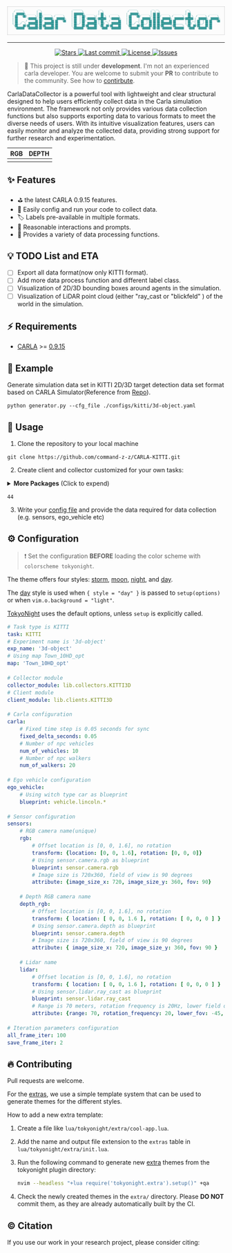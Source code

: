 <div align="center">
  <img src="./assets/head.png">
</div>

<hr>

<div align="center"><p>
    <a href="https://github.com/command-z-z/CarlaDataCollector/stargazers">
      <img alt="Stars" src="https://img.shields.io/github/stars/command-z-z/CarlaDataCollector?style=for-the-badge&logo=starship&color=c69ff5&logoColor=D9E0EE&labelColor=302D41" />
    </a>
    <a href="https://github.com/command-z-z/CarlaDataCollector/pulse">
      <img alt="Last commit" src="https://img.shields.io/github/last-commit/command-z-z/CarlaDataCollector?style=for-the-badge&logo=starship&color=8bd5ca&logoColor=D9E0EE&labelColor=302D41"/>
    </a>
    <a href="https://github.com/command-z-z/CarlaDataCollector/blob/main/LICENSE">
      <img alt="License" src="https://img.shields.io/github/license/command-z-z/CarlaDataCollector?style=for-the-badge&logo=starship&color=ee999f&logoColor=D9E0EE&labelColor=302D41" />
    </a>
    <a href="https://github.com/command-z-z/CarlaDataCollector/issues">
      <img alt="Issues" src="https://img.shields.io/github/issues/command-z-z/CarlaDataCollector?style=for-the-badge&logo=bilibili&color=F5E0DC&logoColor=D9E0EE&labelColor=302D41" />
    </a>
</div>

> :eyes: This project is still under **development**. I'm not an experienced carla developer. You are welcome to submit your **PR** to contribute to the community. See how to [contirbute](#-contributing).

CarlaDataCollector is a powerful tool with lightweight and clear structural designed to help users efficiently collect data in the Carla simulation environment. The framework not only provides various data collection functions but also supports exporting data to various formats to meet the diverse needs of users. With its intuitive visualization features, users can easily monitor and analyze the collected data, providing strong support for further research and experimentation.


| RGB | DEPTH |
| :-:   | :-:   |
| [](./assets/rgb.png) | [](./assets/depth.png) |


## ✨ Features
- :golf: the latest CARLA 0.9.15 features.
- :key: Easily config and run your code to collect data.
- :label: Labels pre-available in multiple formats.
- :tulip: Reasonable interactions and prompts.
- :gem: Provides a variety of data processing functions.

## 💡 TODO List and ETA
- [ ] Export all data format(now only KITTI format).
- [ ] Add more data process function and different label class.
- [ ] Visualization of 2D/3D bounding boxes around agents in the simulation.
- [ ] Visualization of LiDAR point cloud (either "ray_cast or "blickfeld" ) of the world in the simulation.
 
## ⚡️ Requirements

- [CARLA](https://carla.org/) >= [0.9.15](https://github.com/carla-simulator/carla/releases/tag/0.9.15)

## :art: Example
Generate simulation data set in KITTI 2D/3D target detection data set format based on CARLA Simulator(Reference from [Repo](https://github.com/mmmmaomao/DataGenerator)).

```
python generator.py --cfg_file ./configs/kitti/3d-object.yaml
```

## 🚀 Usage

1. Clone the repository to your local machine

```
git clone https://github.com/command-z-z/CARLA-KITTI.git
```

2. Create client and collector customized for your own tasks:

<details>
<summary><b>More Packages</b> <span style="font-size:14px;">(Click to expend) </span> </summary>

</details>

```
44
```

3. Write your [config file](#-configuration) and provide the data required for data collection (e.g. sensors, ego_vehicle etc)



## ⚙️ Configuration

> ❗️ Set the configuration **BEFORE** loading the color scheme with `colorscheme tokyonight`.

The theme offers four styles: [storm](#storm), [moon](#moon), [night](#night),
and [day](#day).

The [day](#day) style is used when `{ style = "day" }` is passed to
`setup(options)` or when `vim.o.background = "light"`.

[TokyoNight](https://github.com/folke/tokyonight.nvim) uses the default options,
unless `setup` is explicitly called.

```yaml
# Task type is KITTI
task: KITTI
# Experiment name is '3d-object'
exp_name: '3d-object'
# Using map Town_10HD_opt
map: 'Town_10HD_opt'

# Collector module 
collector_module: lib.collectors.KITTI3D
# Client module
client_module: lib.clients.KITTI3D

# Carla configuration
carla:
    # Fixed time step is 0.05 seconds for sync
    fixed_delta_seconds: 0.05
    # Number of npc vehicles 
    num_of_vehicles: 10 
    # Number of npc walkers
    num_of_walkers: 20

# Ego vehicle configuration
ego_vehicle:
    # Using witch type car as blueprint
    blueprint: vehicle.lincoln.*

# Sensor configuration
sensors:
    # RGB camera name(unique)
    rgb:
        # Offset location is [0, 0, 1.6], no rotation
        transform: {location: [0, 0, 1.6], rotation: [0, 0, 0]}
        # Using sensor.camera.rgb as blueprint
        blueprint: sensor.camera.rgb
        # Image size is 720x360, field of view is 90 degrees
        attribute: {image_size_x: 720, image_size_y: 360, fov: 90}

    # Depth RGB camera name
    depth_rgb:
        # Offset location is [0, 0, 1.6], no rotation
        transform: { location: [ 0, 0, 1.6 ], rotation: [ 0, 0, 0 ] }
        # Using sensor.camera.depth as blueprint
        blueprint: sensor.camera.depth
        # Image size is 720x360, field of view is 90 degrees
        attribute: { image_size_x: 720, image_size_y: 360, fov: 90 }

    # Lidar name
    lidar:
        # Offset location is [0, 0, 1.6], no rotation
        transform: { location: [ 0, 0, 1.6 ], rotation: [ 0, 0, 0 ] }
        # Using sensor.lidar.ray_cast as blueprint
        blueprint: sensor.lidar.ray_cast
        # Range is 70 meters, rotation frequency is 20Hz, lower field of view is -45 degrees, points per second is 1280000, 64 channels
        attribute: {range: 70, rotation_frequency: 20, lower_fov: -45, points_per_second: 1280000, channels: 64}

# Iteration parameters configuration
all_frame_iter: 100
save_frame_iter: 2
```

## 🔥 Contributing

Pull requests are welcome.

For the [extras](#-extras), we use a simple template system that can be used to
generate themes for the different styles.

How to add a new extra template:

1. Create a file like `lua/tokyonight/extra/cool-app.lua`.
2. Add the name and output file extension to the `extras` table in
   `lua/tokyonight/extra/init.lua`.
3. Run the following command to generate new [extra](#-extras) themes from the tokyonight plugin directory:

   ```sh
   nvim --headless "+lua require('tokyonight.extra').setup()" +qa
   ```

4. Check the newly created themes in the `extra/` directory. Please **DO NOT**
   commit them, as they are already automatically built by the CI.

## ©️  Citation

If you use our work in your research project, please consider citing:
